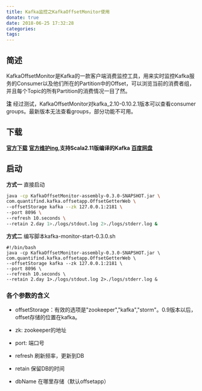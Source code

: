 ```yaml
---
title: Kafka监控之KafkaOffsetMonitor使用
donate: true
date: 2018-06-25 17:32:28
categories:
tags:
---
```


## 简述
KafkaOffsetMonitor是Kafka的一款客户端消费监控工具，用来实时监控Kafka服务的Consumer以及他们所在的Partition中的Offset，可以浏览当前的消费者组，并且每个Topic的所有Partition的消费情况一目了然。

**注**
经过测试，KafkaOffsetMonitor对kafka_2.10-0.10.2.1版本可以查看consumer groups。最新版本无法查看groups，部分功能不可用。
## 下载

**[官方下载](https://github.com/quantifind/KafkaOffsetMonitor)**
**[官方维护ing](https://github.com/Morningstar/kafka-offset-monitor/),支持Scala2.11版编译的Kafka**
**[百度网盘](https://pan.baidu.com/s/1kUZJrCV)**

## 启动
**方式一**
直接启动
```sh
java -cp KafkaOffsetMonitor-assembly-0.3.0-SNAPSHOT.jar \
com.quantifind.kafka.offsetapp.OffsetGetterWeb \
--offsetStorage kafka --zk 127.0.0.1:2181 \
--port 8096 \
--refresh 10.seconds \
--retain 2.day 1>./logs/stdout.log 2>./logs/stderr.log &
```

**方式二**
编写脚本kafka-monitor-start-0.3.0.sh
```
#!/bin/bash
java -cp KafkaOffsetMonitor-assembly-0.3.0-SNAPSHOT.jar \
com.quantifind.kafka.offsetapp.OffsetGetterWeb \
--offsetStorage kafka --zk 127.0.0.1:2181 \
--port 8096 \
--refresh 10.seconds \
--retain 2.day 1>./logs/stdout.log 2>./logs/stderr.log &
```

### 各个参数的含义
* offsetStorage：有效的选项是"zookeeper","kafka","storm"。0.9版本以后，offset存储的位置在kafka。

* zk: zookeeper的地址
* port: 端口号
* refresh 刷新频率，更新到DB
* retain 保留DB的时间
* dbName 在哪里存储（默认offsetapp）

